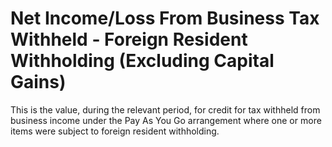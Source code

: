 # Net Income/Loss From Business Tax Withheld - Foreign Resident Withholding (Excluding Capital Gains)
This is the value, during the relevant period, for credit for tax withheld from business income under the Pay As You Go arrangement where one or more items were subject to foreign resident withholding.